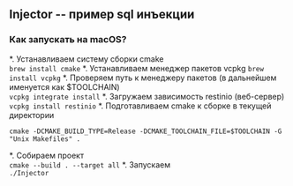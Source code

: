 ## Injector -- пример sql инъекции

### Как запускать на macOS?
*. Устанавливаем систему сборки cmake  
  `brew install cmake`
*. Устанавливаем менеджер пакетов vcpkg 
  `brew install vcpkg`
*. Проверяем путь к менеджеру пакетов (в дальнейшем именуется как $TOOLCHAIN)  
  `vcpkg integrate install`
*. Загружаем зависимость restinio (веб-сервер)
  `vcpkg install restinio`
*. Подготавливаем cmake к сборке в текущей директории
   ```
   cmake -DCMAKE_BUILD_TYPE=Release -DCMAKE_TOOLCHAIN_FILE=$TOOLCHAIN -G "Unix Makefiles" .
   ```
*. Собираем проект  
  `cmake --build . --target all`
*. Запускаем  
  `./Injector`